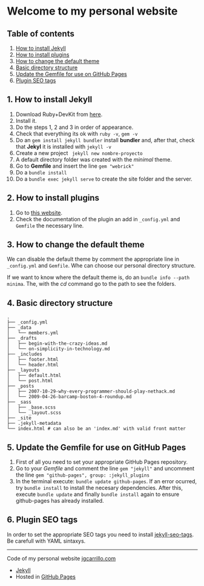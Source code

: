 # Welcome to my personal website

## Table of contents

1. [How to install Jekyll](#1-how-to-install-jekyll)
2. [How to install plugins](#2-how-to-install-plugins)
3. [How to change the default theme](#3-how-to-change-the-default-theme)
4. [Basic directory structure](#4-basic-directory-structure)
5. [Update the Gemfile for use on GitHub Pages](#5-update-the-gemfile-for-use-on-github-pages)
6. [Plugin SEO tags](#6-plugin-seo-tags)

## 1. How to install Jekyll

1. Download Ruby+DevKit from [here](https://jekyllrb.com/docs/installation/windows/).
2. Install it.
3. Do the steps 1, 2 and 3 in order of appearance.
4. Check that everything its ok with `ruby -v`, `gem -v`
5. Do an `gem install jekyll bundler` install **bundler** and, after that, check that **Jekyl** it is installed with `jekyll -v`
6. Create a new project ` jekyll new nombre-proyecto`
7. A default directory folder was created with the _minimal_ theme.
8. Go to **Gemfile** and insert the line `gem "webrick"`
9. Do a `bundle install`
10. Do a `bundle exec jekyll serve` to create the site folder and the server.

## 2. How to install plugins

1. Go to [this website](https://jekyllrb.com/docs/plugins/your-first-plugin/).
2. Check the documentation of the plugin an add in `_config.yml` and `Gemfile` the necessary line.

## 3. How to change the default theme

We can disable the default theme by comment the appropriate line in `_config.yml` and `Gemfile`. Whe can choose our personal directory structure.

If we want to know where the default theme is, do an `bundle info --path minima`. The, with the _cd_ command go to the path to see the folders.

## 4. Basic directory structure

```
.
├── _config.yml
├── _data
│   └── members.yml
├── _drafts
│   ├── begin-with-the-crazy-ideas.md
│   └── on-simplicity-in-technology.md
├── _includes
│   ├── footer.html
│   └── header.html
├── _layouts
│   ├── default.html
│   └── post.html
├── _posts
│   ├── 2007-10-29-why-every-programmer-should-play-nethack.md
│   └── 2009-04-26-barcamp-boston-4-roundup.md
├── _sass
│   ├── _base.scss
│   └── _layout.scss
├── _site
├── .jekyll-metadata
└── index.html # can also be an 'index.md' with valid front matter
```

## 5. Update the Gemfile for use on GitHub Pages

1. First of all you need to set your appropriate GitHub Pages repository.
2. Go to your _Gemfile_ and comment the line `gem "jekyll"` and uncomment the line `gem "github-pages", group: :jekyll_plugins`
3. In the terminal execute: `bundle update github-pages`. If an error ocurred, try `bundle install` to install the necesary dependencies. After this, execute `bundle update` and finally `bundle install` again to ensure github-pages has already installed.

## 6. Plugin SEO tags

In order to set the appropriate SEO tags you need to install [jekyll-seo-tags](https://github.com/jekyll/jekyll-seo-tag). Be carefull with YAML sintaxys.

---

Code of my personal website [jgcarrillo.com](https://jgcarrillo.com)

- [Jekyll](https://jekyllrb.com/)
- Hosted in [GitHub Pages](https://github.com/)
